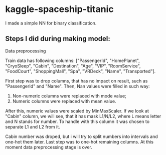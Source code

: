 # kaggle-spaceship-titanic
I made a simple NN for binary classification.

## Steps I did during making model:

Data preprocessing

Train data has following columns: ["PassengerId", "HomePlanet", "CryoSleep", "Cabin", "Destination", "Age", "VIP", "RoomService", "FoodCourt", "ShoppingMall", "Spa", "VRDeck", "Name", "Transported"].

First step was to drop columns, that has no impact on result, such as "PassengerId" and "Name". Then, Nan values were filled in such way:
1) Non-numeric columns were replaced with mode value;
2) Numeric columns were replaced with mean value.

After this, numeric values were scaled by MinMaxScaler. If we look at "Cabin" column, we will see, that it has mask L1/N/L2, where L means letter and N stands for number. To handle with this column it was chosen to separate L1 and L2 from it.

Cabin number was droped, but i will try to split numbers into intervals and one-hot them later.
Last step was to one-hot remaining columns. At this moment data preprocessing stage is over.
